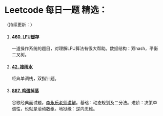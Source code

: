 # Leetcode 每日一题 精选：

（持续更新：）

1. #### [460. LFU缓存](https://leetcode-cn.com/problems/lfu-cache/)

   一道操作系统的题目，对理解LFU算法有很大帮助。数据结构：双hash，平衡二叉树。 

2. #### [42. 接雨水](https://leetcode-cn.com/problems/trapping-rain-water/)

   经典单调栈，双指针题。

3. #### [887. 鸡蛋掉落](https://leetcode-cn.com/problems/super-egg-drop/)

   谷歌经典面试题，[李永乐老师讲解](https://www.youtube.com/watch?v=mLV_vOet0ss)。基础：动态规划及二分法。进阶：决策单调性，也就是滚动数组。地狱级：逆向思维。